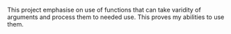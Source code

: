 This project emphasise on use of functions that can
take varidity of arguments and process them to needed use.
This proves my abilities to use them.
